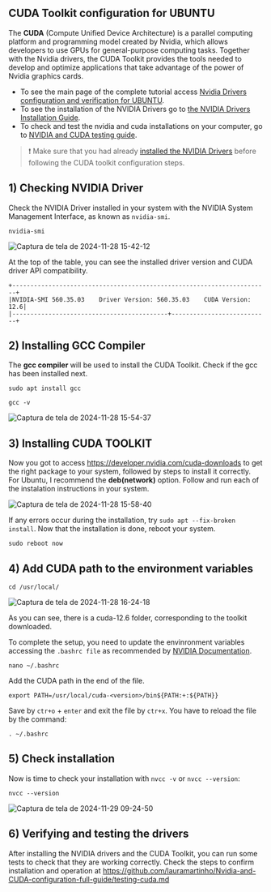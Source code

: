 ## CUDA Toolkit configuration for UBUNTU 

The **CUDA** (Compute Unified Device Architecture) is a parallel computing platform and programming model created by Nvidia, which allows developers to use GPUs for general-purpose computing tasks. Together with the Nvidia drivers, the CUDA Toolkit provides the tools needed to develop and optimize applications that take advantage of the power of Nvidia graphics cards.

* To see the main page of the complete tutorial access [Nvidia Drivers configuration and verification for UBUNTU](https://github.com/lauramartinho/Nvidia-and-CUDA-configuration-full-guide).
* To see the installation of the NVIDIA Drivers go to [the NVIDIA Drivers Installation Guide](https://github.com/lauramartinho/Nvidia-and-CUDA-configuration-full-guide/blob/main/nvidia-drivers.md).
* To check and test the nvidia and cuda installations on your computer, go to [NVIDIA and CUDA testing guide](https://github.com/lauramartinho/Nvidia-and-CUDA-configuration-full-guide/blob/main/testing-cuda.md).


>❗ Make sure that you had already [installed the NVIDIA Drivers](https://github.com/lauramartinho/Nvidia-and-CUDA-configuration-full-guide/nvidia-drivers.md) before following the CUDA toolkit configuration steps. 

## 1) Checking NVIDIA Driver 
Check the NVIDIA Driver installed in your system with the NVIDIA System Management Interface, as known as `nvidia-smi`. 
~~~
nvidia-smi
~~~
![Captura de tela de 2024-11-28 15-42-12](https://github.com/user-attachments/assets/86643d73-2aef-4afb-92b4-818f18f49035)

At the top of the table, you can see the installed driver version and CUDA driver API compatibility.
~~~
+-----------------------------------------------------------------------+
|NVIDIA-SMI 560.35.03    Driver Version: 560.35.03    CUDA Version: 12.6|
|-------------------------------------------+---------------------------+
~~~

## 2) Installing GCC Compiler
The **gcc compiler** will be used to install the CUDA Toolkit. Check if the gcc has been installed next.
~~~
sudo apt install gcc
~~~
~~~
gcc -v
~~~
![Captura de tela de 2024-11-28 15-54-37](https://github.com/user-attachments/assets/0fb27e8f-b6be-40e9-8981-2b3e82ac9b2c)

## 3) Installing CUDA TOOLKIT
Now you got to access https://developer.nvidia.com/cuda-downloads to get the right package to your system, followed by steps to install it correctly. For Ubuntu, I recommend the **deb(network)** option. Follow and run each of the instalation instructions in your system.

![Captura de tela de 2024-11-28 15-58-40](https://github.com/user-attachments/assets/c06c5400-dd68-4651-bc7d-e9992df825e9)

If any errors occur during the installation, try `sudo apt --fix-broken install`. 
Now that the installation is done, reboot your system.
~~~
sudo reboot now
~~~

## 4) Add CUDA path to the environment variables
~~~
cd /usr/local/
~~~
![Captura de tela de 2024-11-28 16-24-18](https://github.com/user-attachments/assets/292097ed-7f6a-4f99-a235-954fa4c9a2ef)

As you can see, there is a cuda-12.6 folder, corresponding to the toolkit downloaded. 

To complete the setup, you need to update the envinronment variables accessing the `.bashrc file` as recommended by [NVIDIA Documentation](https://docs.nvidia.com/cuda/cuda-installation-guide-linux/index.html#post-installation-actions).
~~~
nano ~/.bashrc
~~~

Add the CUDA path in the end of the file.
~~~
export PATH=/usr/local/cuda-<version>/bin${PATH:+:${PATH}}
~~~
Save by `ctr+o` + `enter` and exit the file by `ctr+x`. You have to reload the file by the command:
~~~
. ~/.bashrc
~~~

## 5) Check installation 

Now is time to check your installation with `nvcc -v` or `nvcc --version`:
~~~
nvcc --version
~~~
![Captura de tela de 2024-11-29 09-24-50](https://github.com/user-attachments/assets/68adb96b-4235-404f-8183-a4bc9adff978)

## 6) Verifying and testing the drivers
After installing the NVIDIA drivers and the CUDA Toolkit, you can run some tests to check that they are working correctly. Check the steps to confirm installation and operation at https://github.com/lauramartinho/Nvidia-and-CUDA-configuration-full-guide/testing-cuda.md
